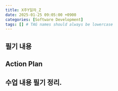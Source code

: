 ```yaml
---
title: X주Y일차_Z
date: 2025-01-25 09:05:00 +0900
categories: [Software Development]
tags: [] # TAG names should always be lowercase
---
```


## 필기 내용

## Action Plan

## 수업 내용 필기 정리.

